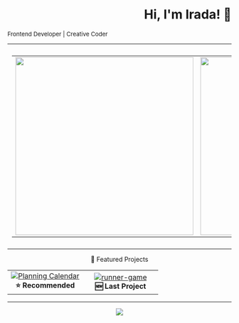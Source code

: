 <h1 align="right">Hi, I'm Irada! 👋</h1>
<p style="font-size: 13px;">Frontend Developer | Creative Coder</p>

---

<table align="center" style="padding: 10px;">
  <tr>
    <td>
      <img src="https://github-readme-stats.vercel.app/api?username=Ira4a&show_icons=true&theme=dark" width="400" />
    </td>
    <td>
      <img src="https://github-readme-stats.vercel.app/api/top-langs/?username=Ira4a&layout=compact&theme=dark" width=400" />
    </td>
  </tr>
</table>

---
<p align="center">📁 Featured Projects</p>

<table align="center">
  <tr>
    <td align="center" width="50%">
      <a href="https://github.com/Ira4a/Planning-calendar">
        <img src="https://github-readme-stats.vercel.app/api/pin/?username=Ira4a&repo=Planning-calendar&theme=dark&cache_seconds=3600" alt="Planning Calendar" />
      </a>
      <br />
      <strong>⭐ Recommended</strong>
    </td>
    <td align="center" width="50%">
      <a href="https://github.com/Ira4a/runner-game">
        <img src="https://github-readme-stats.vercel.app/api/pin/?username=Ira4a&repo=runner-game&theme=dark&cache_seconds=3600" alt="runner-game" />
      </a>
      <br />
      <strong>🆕 Last Project</strong>
    </td>
  </tr>
</table>

---

<p align="center">
  <img src="https://github-readme-activity-graph.vercel.app/graph?username=Ira4a&theme=github&hide_border=true&area=true&color=000000&line=000000&point=000000&bg_color=00000000" />
</p> 

